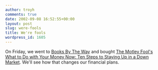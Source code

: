 ```yaml
---
author: troyh
comments: true
date: 2002-09-08 16:52:55+00:00
layout: post
slug: were-fools
title: We're fools
wordpress_id: 1605
---
```


On Friday, we went to [Books By The Way](http://www.booksbytheway.com/NASApp/store/IndexJsp) and bought [ The Motley Fool's What to Do with Your Money Now: Ten Steps to Staying Up in a Down Market](http://www.amazon.com/exec/obidos/tg/detail/-/0743233786/qid=1031503854/sr=8-2/ref=sr_8_2/104-1143793-8062320?v=glance&s=books). We'll see how that changes our financial plans.
